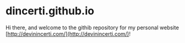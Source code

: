 # dincerti.github.io
Hi there, and welcome to the githib repository for my personal website [http://devinincerti.com/](http://devinincerti.com/)!